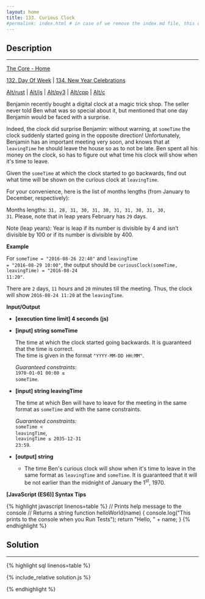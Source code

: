 ```yaml
---
layout: home
title: 133. Curious Clock
#permalink: index.html # in case of we remove the index.md file, this doc will be the index page
---
```


<div class="row">
<div class="columnStmt" markdown="1">

## Description

---

[The Core - Home](../../code-signal-arcade-thecore/README.html)

[132. Day Of Week](../132_dayOfWeek/README.html) | [134. New Year Celebrations](../134_newYearCelebrations/README.md)

[Alt/rust](./Alt_rust/README.md) | [Alt/js](./Alt_js/README.html) | [Alt/py3](./Alt_py3/README.md) | [Alt/cpp](./Alt_cpp/README.md) | [Alt/c](./Alt_c/README.md)

Benjamin recently bought a digital clock at a magic trick shop. The seller never told Ben what was so special about it, but mentioned that one day Benjamin would be faced with a surprise.

Indeed, the clock did surprise Benjamin: without warning, at <code>someTime</code> the clock suddenly started going in the opposite direction! Unfortunately, Benjamin has an important meeting very soon, and knows that at <code>leavingTime</code> he should leave the house so as to not be late. Ben spent all his money on the clock, so has to figure out what time his clock will show when it's time to leave.

Given the <code>someTime</code> at which the clock started to go backwards, find out what time will be shown on the curious clock at <code>leavingTime</code>.

For your convenience, here is the list of months lengths (from January to December, respectively):

Months lengths: <code>31, 28, 31, 30, 31, 30, 31, 31, 30, 31, 30, 31</code>.
Please, note that in leap years February has <code>29</code> days.

Note (leap years): Year is leap if its number is divisible by 4 and isn’t divisible by 100 or if its number is divisible by 400.

**Example**

For <code>someTime = "2016-08-26 22:40"</code> and <code>leavingTime = "2016-08-29 10:00"</code>, the output should be
<code>curiousClock(someTime, leavingTime) = "2016-08-24 11:20"</code>.

There are <code>2</code> days, <code>11</code> hours and <code>20</code> minutes till the meeting. Thus, the clock will show <code>2016-08-24 11:20</code> at the <code>leavingTime</code>.

**Input/Output**

- **[execution time limit] 4 seconds (js)**
- **[input] string someTime**

  The time at which the clock started going backwards. It is guaranteed that the time is correct.<br>
  The time is given in the format <code>"YYYY-MM-DD HH:MM"</code>.

  _Guaranteed constraints:_<br>
  <code>1970-01-01 00:00 ≤ someTime</code>.

- **[input] string leavingTime**

  The time at which Ben will have to leave for the meeting in the same format as <code>someTime</code> and with the same constraints.

  _Guaranteed constraints:_<br>
  <code>someTime < leavingTime</code>,<br>
  <code>leavingTime ≤ 2035-12-31 23:59</code>.

* **[output] string**

  - The time Ben's curious clock will show when it's time to leave in the same format as <code>leavingTime</code> and <code>someTime</code>. It is guaranteed that it will be not earlier than the midnight of January the 1<sup>st</sup>, 1970.

**[JavaScript (ES6)] Syntax Tips**

{% highlight javascript linenos=table %}
// Prints help message to the console
// Returns a string
function helloWorld(name) {
console.log("This prints to the console when you Run Tests");
return "Hello, " + name;
}
{% endhighlight %}

</div>
<div class="columnSol" markdown="1">

## Solution

---

{% highlight sql linenos=table %}

{% include_relative solution.js %}

{% endhighlight %}

</div>
</div>
